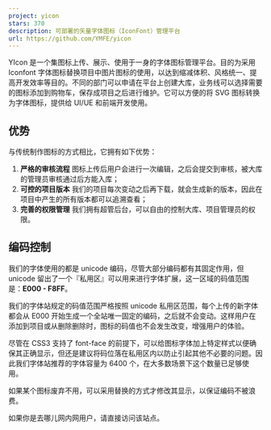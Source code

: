 ```yaml
---
project: yicon
stars: 370
description: 可部署的矢量字体图标（IconFont）管理平台
url: https://github.com/YMFE/yicon
---
```


YIcon 是一个集图标上传、展示、使用于一身的字体图标管理平台。目的为采用 Iconfont 字体图标替换项目中图片图标的使用，以达到缩减体积、风格统一、提高开发效率等目的。不同的部门可以申请在平台上创建大库，业务线可以选择需要的图标添加到购物车，保存成项目之后进行维护。它可以方便的将 SVG 图标转换为字体图标，提供给 UI/UE 和前端开发使用。

优势
--

与传统制作图标的方式相比，它拥有如下优势：

1.  **严格的审核流程** 图标上传后用户会进行一次编辑，之后会提交到审核，被大库的管理员审核通过后方能入库；
2.  **可控的项目版本** 我们的项目每次变动之后再下载，就会生成新的版本，因此在项目中产生的所有版本都可以追溯查看；
3.  **完善的权限管理** 我们拥有超管后台，可以自由的控制大库、项目管理员的权限。

编码控制
----

我们的字体使用的都是 unicode 编码，尽管大部分编码都有其固定作用，但 unicode 留出了一个『私用区』可以用来进行字体扩展，这一区域的码值范围是：**E000 - F8FF**。

我们的字体站规定的码值范围严格按照 unicode 私用区范围，每个上传的新字体都会从 E000 开始生成一个全站唯一固定的编码，之后就不会变动。这样用户在添加到项目或从删除删除时，图标的码值也不会发生改变，增强用户的体验。

尽管在 CSS3 支持了 font-face 的前提下，可以给图标字体加上特定样式以便确保其正确显示，但还是建议将码位落在私用区内以防止引起其他不必要的问题。因此我们字体站推荐的字体容量为 6400 个，在大多数场景下这个数量已足够使用。

如果某个图标废弃不用，可以采用替换的方式才修改其显示，以保证编码不被浪费。

如果你是去哪儿网内网用户，请直接访问该站点。
